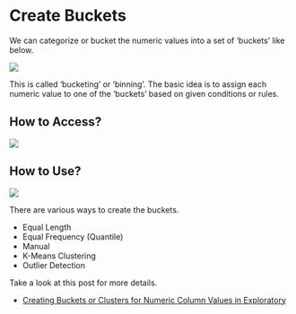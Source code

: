 # Create Buckets

We can categorize or bucket the numeric values into a set of ‘buckets’ like below.

![](images/buckets2.png)

This is called ‘bucketing’ or ‘binning’. The basic idea is to assign each numeric value to one of the ‘buckets’ based on given conditions or rules.

## How to Access?

![](images/buckets2.png)

## How to Use?

![](images/buckets.png)

There are various ways to create the buckets.

* Equal Length
* Equal Frequency (Quantile)
* Manual
* K-Means Clustering
* Outlier Detection

Take a look at this post for more details.

* [Creating Buckets or Clusters for Numeric Column Values in Exploratory](https://blog.exploratory.io/creating-buckets-or-clusters-for-numeric-column-values-in-exploratory-d04901b32d35)
